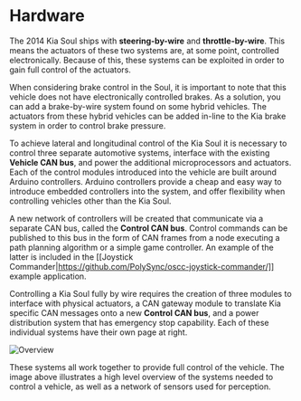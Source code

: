 # Hardware

The 2014 Kia Soul ships with **steering-by-wire** and **throttle-by-wire**. This means the actuators of these two systems are, at some point, controlled electronically. Because of this, these systems can be exploited in order to gain full control of the actuators.

When considering brake control in the Soul, it is important to note that this vehicle does not have electronically controlled brakes. As a solution, you can add a brake-by-wire system found on some hybrid vehicles. The actuators from these hybrid vehicles can be added in-line to the Kia brake system in order to control brake pressure.

To achieve lateral and longitudinal control of the Kia Soul it is necessary to control three separate automotive systems, interface with the existing **Vehicle CAN bus**, and power the additional microprocessors and actuators. Each of the control modules introduced into the vehicle are built around Arduino controllers. Arduino controllers provide a cheap and easy way to introduce embedded controllers into the system, and offer flexibility when controlling vehicles other than the Kia Soul.

A new network of controllers will be created that communicate via a separate CAN bus, called the **Control CAN bus**. Control commands can be published to this bus in the form of CAN frames from a node executing a path planning algorithm or a simple game controller. An example of the latter is included in the [[Joystick Commander|https://github.com/PolySync/oscc-joystick-commander/]] example application.

Controlling a Kia Soul fully by wire requires the creation of three modules to interface with physical actuators, a CAN gateway module to translate Kia specific CAN messages onto a new **Control CAN bus**, and a power distribution system that has emergency stop capability. Each of these individual systems have their own page at right.

![Overview](images/system/system_overview.png)

These systems all work together to provide full control of the vehicle. The image above illustrates a high level overview of the systems needed to control a vehicle, as well as a network of sensors used for perception.